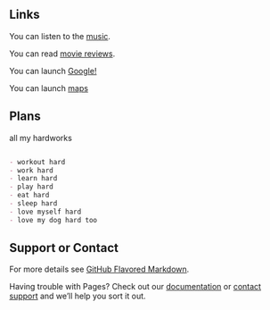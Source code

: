 ## Links

You can listen to the [music](https://open.spotify.com/album/0S0KGZnfBGSIssfF54WSJh).

You can read [movie reviews](https://www.imdb.com/title/tt2283336/).

You can launch [Google!](https://www.google.com/)

You can launch [maps](https://www.google.com/maps)

## Plans

all my hardworks

```markdown

- workout hard
- work hard
- learn hard
- play hard
- eat hard
- sleep hard
- love myself hard
- love my dog hard too

```



## Support or Contact

For more details see [GitHub Flavored Markdown](https://guides.github.com/features/mastering-markdown/).

Having trouble with Pages? Check out our [documentation](https://help.github.com/categories/github-pages-basics/) or [contact support](https://github.com/contact) and we’ll help you sort it out.

